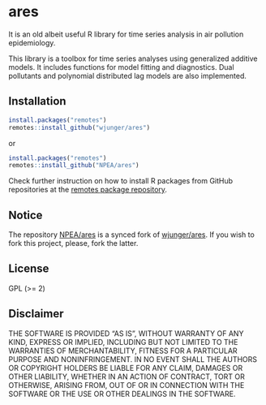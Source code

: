 # ares

It is an old albeit useful R library for time series analysis in air pollution epidemiology.

This library is a toolbox for time series analyses using generalized additive models. It includes functions for model fitting and diagnostics. Dual pollutants and polynomial distributed lag models are also implemented.

## Installation

```r
install.packages("remotes")
remotes::install_github("wjunger/ares")
```

or

```r
install.packages("remotes")
remotes::install_github("NPEA/ares")
```

Check further instruction on how to install R packages from GitHub repositories at the [remotes package repository](https://github.com/r-lib/remotes).

## Notice

The repository [NPEA/ares](https://github.com/NPEA/ares) is a synced fork of [wjunger/ares](https://github.com/wjunger/ares). If you wish to fork this project, please, fork the latter.

## License

GPL (>= 2)

## Disclaimer

THE SOFTWARE IS PROVIDED “AS IS”, WITHOUT WARRANTY OF ANY KIND, EXPRESS OR IMPLIED, INCLUDING BUT NOT LIMITED TO THE WARRANTIES OF MERCHANTABILITY, FITNESS FOR A PARTICULAR PURPOSE AND NONINFRINGEMENT. IN NO EVENT SHALL THE AUTHORS OR COPYRIGHT HOLDERS BE LIABLE FOR ANY CLAIM, DAMAGES OR OTHER LIABILITY, WHETHER IN AN ACTION OF CONTRACT, TORT OR OTHERWISE, ARISING FROM, OUT OF OR IN CONNECTION WITH THE SOFTWARE OR THE USE OR OTHER DEALINGS IN THE SOFTWARE.
